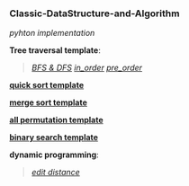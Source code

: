 ### Classic-DataStructure-and-Algorithm
*pyhton implementation*

**Tree traversal template**:
>*[BFS & DFS](https://github.com/ichbinhandsome/Classic-DataStructure-and-Algorithm/blob/master/Tree%20traversal/DFS%26BFS.py)*
>*[in_order](https://github.com/ichbinhandsome/Classic-DataStructure-and-Algorithm/blob/master/Tree%20traversal/in_order_traversal.py)*
>*[pre_order](https://github.com/ichbinhandsome/Classic-DataStructure-and-Algorithm/blob/master/Tree%20traversal/pre_order_traversal.py)*

**[quick sort template](https://github.com/ichbinhandsome/Classic-DataStructure-and-Algorithm/blob/master/quick_sort.py)**

**[merge sort template](https://github.com/ichbinhandsome/Classic-DataStructure-and-Algorithm/blob/master/merge_sort.py)**

**[all permutation template](https://github.com/ichbinhandsome/Classic-DataStructure-and-Algorithm/blob/master/all_permutations.py)**

**[binary search template](https://github.com/ichbinhandsome/Classic-DataStructure-and-Algorithm/blob/master/binary_search.py)**

**dynamic programming**: 
> *[edit distance](https://github.com/ichbinhandsome/Classic-DataStructure-and-Algorithm/blob/master/dynamic%20programming/edit_distance.py)*
